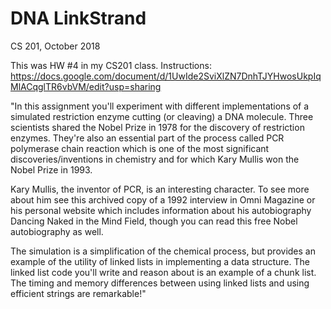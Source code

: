 # DNA LinkStrand
CS 201, October 2018

This was HW #4 in my CS201 class.
Instructions: https://docs.google.com/document/d/1UwIde2SviXlZN7DnhTJYHwosUkpIqMlACqglTR6vbVM/edit?usp=sharing

"In this assignment you'll experiment with different implementations of a simulated restriction enzyme cutting (or cleaving) a DNA molecule. Three scientists shared the Nobel Prize in 1978 for the discovery of restriction enzymes. They're also an essential part of the process called PCR polymerase chain reaction which is one of the most significant discoveries/inventions in chemistry and for which Kary Mullis won the Nobel Prize in 1993.

Kary Mullis, the inventor of PCR, is an interesting character. To see more about him see this archived copy of a 1992 interview in Omni Magazine or his personal website which includes information about his autobiography Dancing Naked in the Mind Field, though you can read this free Nobel autobiography as well.

The simulation is a simplification of the chemical process, but provides an example of the utility of linked lists in implementing a data structure. The linked list code you'll write and reason about is an example of a chunk list. The timing and memory differences between using linked lists and using efficient strings are remarkable!"
